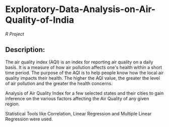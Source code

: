# Exploratory-Data-Analysis-on-Air-Quality-of-India
*R Project*
## Description:
The air quality index (AQI) is an index for reporting air quality on a daily basis. It is a measure of how air pollution affects one's health within a short time period. The purpose of the AQI is to help people know how the local air quality impacts their health. The higher the AQI value, the greater the level of air pollution and the greater the health concerns.

Analysis of Air Quality Index for a few selected states and their cities to gain inference on the various factors affecting the Air Quality of any given region.

Statistical Tools like Correlation, Linear Regression and Multiple Linear Regression were used.
